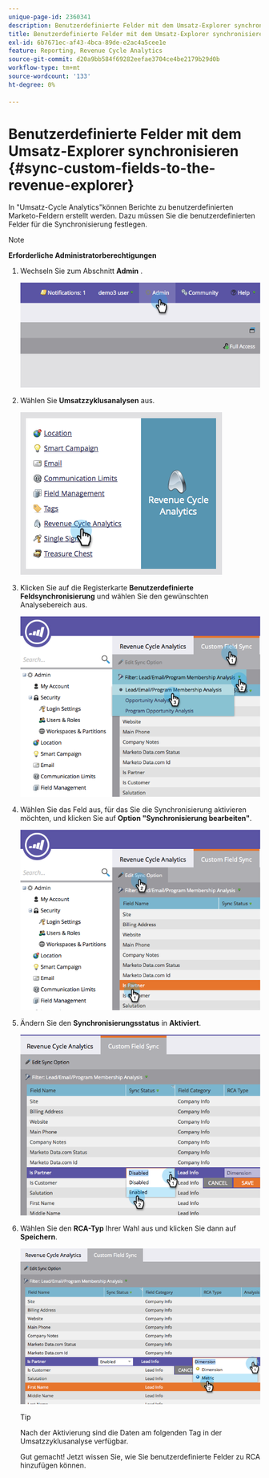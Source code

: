 ```yaml
---
unique-page-id: 2360341
description: Benutzerdefinierte Felder mit dem Umsatz-Explorer synchronisieren - Marketo-Dokumente - Produktdokumentation
title: Benutzerdefinierte Felder mit dem Umsatz-Explorer synchronisieren
exl-id: 6b7671ec-af43-4bca-89de-e2ac4a5cee1e
feature: Reporting, Revenue Cycle Analytics
source-git-commit: d20a9bb584f69282eefae3704ce4be2179b29d0b
workflow-type: tm+mt
source-wordcount: '133'
ht-degree: 0%

---
```


# Benutzerdefinierte Felder mit dem Umsatz-Explorer synchronisieren {#sync-custom-fields-to-the-revenue-explorer}

In &quot;Umsatz-Cycle Analytics&quot;können Berichte zu benutzerdefinierten Marketo-Feldern erstellt werden. Dazu müssen Sie die benutzerdefinierten Felder für die Synchronisierung festlegen.

>[!NOTE]
>
>**Erforderliche Administratorberechtigungen**

1. Wechseln Sie zum Abschnitt **Admin** .

   ![](assets/image2014-9-19-9-3a51-3a11.png)

1. Wählen Sie **Umsatzzyklusanalysen** aus.

   ![](assets/image2014-9-19-9-3a51-3a19.png)

1. Klicken Sie auf die Registerkarte **Benutzerdefinierte Feldsynchronisierung** und wählen Sie den gewünschten Analysebereich aus.

   ![](assets/image2014-9-19-9-3a51-3a26.png)

1. Wählen Sie das Feld aus, für das Sie die Synchronisierung aktivieren möchten, und klicken Sie auf **Option &quot;Synchronisierung bearbeiten&quot;**.

   ![](assets/image2014-9-19-9-3a51-3a36.png)

1. Ändern Sie den **Synchronisierungsstatus** in **Aktiviert**.

   ![](assets/image2014-9-19-9-3a51-3a45.png)

1. Wählen Sie den **RCA-Typ** Ihrer Wahl aus und klicken Sie dann auf **Speichern**.

   ![](assets/image2014-9-19-9-3a51-3a52.png)

   >[!TIP]
   >
   >Nach der Aktivierung sind die Daten am folgenden Tag in der Umsatzzyklusanalyse verfügbar.

   Gut gemacht! Jetzt wissen Sie, wie Sie benutzerdefinierte Felder zu RCA hinzufügen können.
